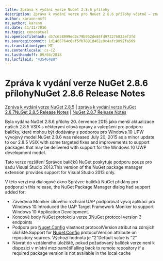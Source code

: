 ```yaml
---
title: Zpráva k vydání verze NuGet 2.8.6 přílohy
description: Zpráva k vydání verze pro NuGet 2.8.6 přílohy včetně – známé problémy, opravy chyb, nové funkce a chcete.
author: karann-msft
ms.author: karann
ms.date: 11/11/2016
ms.topic: conceptual
ms.openlocfilehash: d57c658999ed3c79b962de84fd973276833ef3fd
ms.sourcegitcommit: 1d1406764c6af5fb7801d462e0c4afc9092fa569
ms.translationtype: MT
ms.contentlocale: cs-CZ
ms.lasthandoff: 09/04/2018
ms.locfileid: "43546488"
---
```

# <a name="nuget-286-release-notes"></a><span data-ttu-id="c8d24-103">Zpráva k vydání verze NuGet 2.8.6 přílohy</span><span class="sxs-lookup"><span data-stu-id="c8d24-103">NuGet 2.8.6 Release Notes</span></span>

<span data-ttu-id="c8d24-104">[Zpráva k vydání verze NuGet 2.8.5](../release-notes/nuget-2.8.5.md) | [zpráva k vydání verze NuGet 2.8.7](../release-notes/nuget-2.8.7.md)</span><span class="sxs-lookup"><span data-stu-id="c8d24-104">[NuGet 2.8.5 Release Notes](../release-notes/nuget-2.8.5.md) | [NuGet 2.8.7 Release Notes](../release-notes/nuget-2.8.7.md)</span></span>

<span data-ttu-id="c8d24-105">Byla vydána NuGet 2.8.6 přílohy 20. července 2015 jako menší aktualizace našich 2.8.5 VSIX s některými cílová opravy a vylepšení pro podporu balíčky, které mohou být dodávány s podporou pro Windows 10 UPW vývojový model.</span><span class="sxs-lookup"><span data-stu-id="c8d24-105">NuGet 2.8.6 was released July 20, 2015 as a minor update to our 2.8.5 VSIX with some targeted fixes and improvements to support packages that may be delivered with support for the Windows 10 UWP development model.</span></span>

<span data-ttu-id="c8d24-106">Tato verze rozšíření Správce balíčků NuGet poskytuje podporu pouze pro sadu Visual Studio 2013.</span><span class="sxs-lookup"><span data-stu-id="c8d24-106">This version of the NuGet package manager extension provides support for Visual Studio 2013 only.</span></span>

<span data-ttu-id="c8d24-107">V této verzi má dialogové okno Správce balíčků NuGet přidány pro podporu:</span><span class="sxs-lookup"><span data-stu-id="c8d24-107">In this release, the NuGet Package Manager dialog had support added for:</span></span>

* <span data-ttu-id="c8d24-108">Zavedená Moniker cílového rozhraní UAP podporovat vývoj aplikací pro Windows 10.</span><span class="sxs-lookup"><span data-stu-id="c8d24-108">Introduced the UAP Target Framework Moniker to support Windows 10 Application Development.</span></span>
* <span data-ttu-id="c8d24-109">Koncové body NuGet protokolu verze 3</span><span class="sxs-lookup"><span data-stu-id="c8d24-109">NuGet protocol version 3 endpoints</span></span>
* <span data-ttu-id="c8d24-110">Podpora pro [Nuget.Config](../consume-packages/configuring-nuget-behavior.md) vlastnost protocolVersion atribut na zdrojích úložiště.</span><span class="sxs-lookup"><span data-stu-id="c8d24-110">Support for [Nuget.Config](../consume-packages/configuring-nuget-behavior.md) protocolVersion attribute on repository sources.</span></span> <span data-ttu-id="c8d24-111">Výchozí hodnota je "2"</span><span class="sxs-lookup"><span data-stu-id="c8d24-111">Default value is "2"</span></span>
* <span data-ttu-id="c8d24-112">Návrat do vzdáleného úložiště, pokud požadovaný balíček verze není k dispozici v místní mezipaměti</span><span class="sxs-lookup"><span data-stu-id="c8d24-112">Falling back to remote repository if a required package version is not available in the local cache</span></span>
